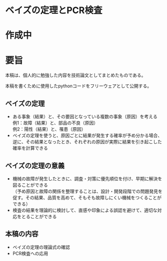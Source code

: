 # ベイズの定理とPCR検査

# 作成中

# 要旨

本稿は、個人的に勉強した内容を技術論文としてまとめたものである。

本稿を書くために使用したpythonコードをフリーウェアとして公開する。

## ベイズの定理

* ある事象（結果）と、その要因となっている複数の事象（原因）を考える<br>
例1：故障（結果）と、部品の不良（原因）<br>
例2：陽性（結果）と、罹患（原因）
* ベイズの定理を使うと、原因ごとに結果が発生する確率が予め分かる場合、逆に、その結果となったとき、それぞれの原因が実際に結果を引き起こした確率を計算できる

## ベイズの定理の意義

* 機械の故障が発生したときに、調査・対策に優先順位を付け、早期に解決を図ることができる<br>
（予め原因と故障の関係を整理することは、設計・開発段階での問題発見を促す。その結果、品質を高めて、そもそも故障しにくい機械をつくることができる）
* 検査の結果を理論的に検討して、直感や印象による誤認を避けて、適切な対応をとることができる

## 本稿の内容

* ベイズの定理の理論式の確認
* PCR検査への応用




